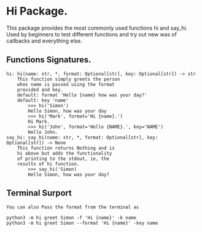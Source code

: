 # Hi Package.

This package provides the most commonly used
functions hi and say_hi. Used by beginners to
test different functions and try out new was
of callbacks and everything else.

## Functions Signatures.
    hi: hi(name: str, *, format: Optional[str], key: Optional[str]) -> str
        This function simply greets the person
        whos name is passed using the format
        provided and key.
        default: format 'Hello {name} how was your day?'
        default: key 'name'
            >>> hi('Simon')
            Hello Simon, how was your day
            >>> hi('Mark', format='Hi {name}.')
            Hi Mark.
            >>> hi('John', format='Hello {NAME}.', key='NAME')
            Hello John.
    say_hi: say_hi(name: str, *, format: Optional[str], key: Optional[str]) -> None
        This function returns Nothing and is
        hi above but adds the functionality
        of printing to the stdout, ie, the
        results of hi function.
            >>> say_hi('Simon)
            Hello Simon, how was your day?

## Terminal Surport
    You can also Pass the format from the terminal as

    python3 -m hi greet Simon -f 'Hi {name}' -k name
    python3 -m hi greet Simon --format 'Hi {name}' -key name